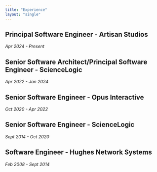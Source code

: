 ```yaml
---
title: "Experience"
layout: "single"
---
```


## Principal Software Engineer - Artisan Studios
*Apr 2024 - Present*

## Senior Software Architect/Principal Software Engineer - ScienceLogic
*Apr 2022 - Jan 2024*

## Senior Software Engineer - Opus Interactive
*Oct 2020 - Apr 2022*

## Senior Software Engineer - ScienceLogic
*Sept 2014 - Oct 2020*

## Software Engineer - Hughes Network Systems
*Feb 2008 - Sept 2014*